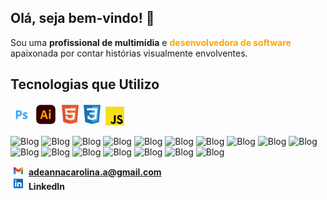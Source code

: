 ## Olá, seja bem-vindo! 👋

Sou uma <span style=" font-weight: bold;">profissional de multimídia</span> e <span style="color: orange; font-weight: bold;">desenvolvedora de software</span> apaixonada por contar histórias visualmente envolventes.

## Tecnologias que Utilizo
<svg width="35px" height="35px" viewBox="0 0 32 32" fill="none" xmlns="http://www.w3.org/2000/svg"><path d="M2 12.1333C2 8.58633 2 6.81283 2.69029 5.45806C3.29749 4.26637 4.26637 3.29749 5.45806 2.69029C6.81283 2 8.58633 2 12.1333 2H19.8667C23.4137 2 25.1872 2 26.5419 2.69029C27.7336 3.29749 28.7025 4.26637 29.3097 5.45806C30 6.81283 30 8.58633 30 12.1333V19.8667C30 23.4137 30 25.1872 29.3097 26.5419C28.7025 27.7336 27.7336 28.7025 26.5419 29.3097C25.1872 30 23.4137 30 19.8667 30H12.1333C8.58633 30 6.81283 30 5.45806 29.3097C4.26637 28.7025 3.29749 27.7336 2.69029 26.5419C2 25.1872 2 23.4137 2 19.8667V12.1333Z" fill="#001E36"/<path d="M8 22.5162V10.2034C8 10.1197 8.035 10.0718 8.11667 10.0718C9.3223 10.0718 10.5274 10 11.7333 10C13.6902 10 15.809 10.6691 16.5517 12.7162C16.7267 13.2188 16.82 13.7333 16.82 14.2718C16.82 15.3009 16.5867 16.1504 16.12 16.8205C14.8164 18.6923 12.557 18.6632 10.5317 18.6632V22.5043C10.5475 22.618 10.4506 22.6718 10.3567 22.6718H8.14C8.04667 22.6718 8 22.6239 8 22.5162ZM10.5433 12.3812V16.4017C11.3464 16.4605 12.1867 16.4669 12.9583 16.2103C13.8102 15.9645 14.2767 15.2272 14.2767 14.3436C14.3003 13.5907 13.8901 12.8683 13.1917 12.5966C12.4294 12.2796 11.3662 12.2606 10.5433 12.3812Z" fill="#31A8FF"/><path d="M24.0967 15.6074C23.7437 15.4213 23.3677 15.2852 22.979 15.2028C22.4796 15.0853 20.5098 14.6737 20.509 15.7037C20.5265 16.2787 21.4393 16.5604 21.8426 16.7247C23.2585 17.2108 24.8607 18.0797 24.8292 19.8264C24.8725 22.0008 22.7657 22.8701 20.9598 22.8703C20.0197 22.88 19.0403 22.7344 18.1799 22.3308C18.0977 22.2873 18.0449 22.1944 18.0484 22.0996V20.019C18.0391 19.9356 18.1287 19.8627 18.1987 19.9227C19.0417 20.4325 20.0409 20.6801 21.0162 20.6933C21.4467 20.6933 22.2999 20.6516 22.2935 20.019C22.2935 19.412 21.2728 19.1329 20.8659 18.9787C20.2761 18.7682 19.7169 18.4765 19.2036 18.1118C18.4862 17.6001 18.0362 16.7797 18.0484 15.8771C18.0442 13.8297 19.9835 12.9107 21.73 12.9103C22.5464 12.9035 23.4232 12.964 24.1832 13.2956C24.2925 13.3277 24.3151 13.4429 24.3147 13.546V15.4918C24.3216 15.6126 24.1875 15.6537 24.0967 15.6074Z" fill="#31A8FF"/></svg> <svg width="35px" height="35px" viewBox="0 0 32 32" fill="none" xmlns="http://www.w3.org/2000/svg">
<path d="M2 12.1333C2 8.58633 2 6.81283 2.69029 5.45806C3.29749 4.26637 4.26637 3.29749 5.45806 2.69029C6.81283 2 8.58633 2 12.1333 2H19.8667C23.4137 2 25.1872 2 26.5419 2.69029C27.7336 3.29749 28.7025 4.26637 29.3097 5.45806C30 6.81283 30 8.58633 30 12.1333V19.8667C30 23.4137 30 25.1872 29.3097 26.5419C28.7025 27.7336 27.7336 28.7025 26.5419 29.3097C25.1872 30 23.4137 30 19.8667 30H12.1333C8.58633 30 6.81283 30 5.45806 29.3097C4.26637 28.7025 3.29749 27.7336 2.69029 26.5419C2 25.1872 2 23.4137 2 19.8667V12.1333Z" fill="#330000"/>
<path d="M15.5686 19.5963H11.2297L10.3469 22.409C10.3224 22.5135 10.2262 22.5875 10.1215 22.5823H7.92384C7.79851 22.5823 7.75469 22.5117 7.79236 22.3704L11.549 11.2738C11.5866 11.1582 11.6242 11.0266 11.6617 10.8789C11.7109 10.6218 11.736 10.3606 11.7369 10.0987C11.7261 10.0213 11.7941 9.95294 11.8683 9.96378H14.8549C14.9424 9.96378 14.9924 9.9959 15.0051 10.0601L19.269 22.3897C19.3065 22.5182 19.269 22.5824 19.1563 22.5823H16.7144C16.6288 22.5921 16.547 22.5334 16.5266 22.4475L15.5686 19.5963ZM11.9059 17.1689H14.8737C14.3861 15.5027 13.8358 13.8584 13.3898 12.1793C12.9086 13.8613 12.3836 15.5365 11.9059 17.1689Z" fill="#FF9A00"/>
<path d="M21.8045 12.0058C21.6129 12.0137 21.4219 11.98 21.2438 11.907C21.0658 11.834 20.9048 11.7232 20.7714 11.582C20.6384 11.4346 20.535 11.2618 20.4673 11.0733C20.3996 10.8849 20.3689 10.6846 20.3769 10.4839C20.3701 10.2852 20.4042 10.0873 20.477 9.90305C20.5499 9.71881 20.6598 9.5524 20.7996 9.41468C20.938 9.27839 21.1014 9.17161 21.2804 9.10052C21.4593 9.02942 21.6502 8.99543 21.842 9.00049C22.2929 9.00049 22.6466 9.13856 22.9033 9.41468C23.0329 9.55818 23.1336 9.72648 23.1997 9.90995C23.2657 10.0934 23.2959 10.2885 23.2883 10.4839C23.2962 10.6853 23.2645 10.8864 23.1951 11.075C23.1258 11.2636 23.0201 11.436 22.8845 11.582C22.7428 11.7253 22.5736 11.8369 22.3878 11.9099C22.2019 11.9828 22.0033 12.0155 21.8045 12.0058ZM20.5084 22.3896V13.181C20.5084 13.0654 20.5583 13.0076 20.6587 13.0076H22.9691C23.0691 13.0076 23.1192 13.0654 23.1193 13.181V22.3896C23.1193 22.5182 23.0692 22.5824 22.9691 22.5823H20.6775C20.5648 22.5823 20.5084 22.5181 20.5084 22.3896Z" fill="#FF9A00"/>
</svg> <svg width="35px" height="35px" viewBox="0 0 32 32" xmlns="http://www.w3.org/2000/svg"><title>file_type_html</title><polygon points="5.902 27.201 3.655 2 28.345 2 26.095 27.197 15.985 30 5.902 27.201" style="fill:#e44f26"/><polygon points="16 27.858 24.17 25.593 26.092 4.061 16 4.061 16 27.858" style="fill:#f1662a"/><polygon points="16 13.407 11.91 13.407 11.628 10.242 16 10.242 16 7.151 15.989 7.151 8.25 7.151 8.324 7.981 9.083 16.498 16 16.498 16 13.407" style="fill:#ebebeb"/><polygon points="16 21.434 15.986 21.438 12.544 20.509 12.324 18.044 10.651 18.044 9.221 18.044 9.654 22.896 15.986 24.654 16 24.65 16 21.434" style="fill:#ebebeb"/><polygon points="15.989 13.407 15.989 16.498 19.795 16.498 19.437 20.507 15.989 21.437 15.989 24.653 22.326 22.896 22.372 22.374 23.098 14.237 23.174 13.407 22.341 13.407 15.989 13.407" style="fill:#fff"/><polygon points="15.989 7.151 15.989 9.071 15.989 10.235 15.989 10.242 23.445 10.242 23.445 10.242 23.455 10.242 23.517 9.548 23.658 7.981 23.732 7.151 15.989 7.151" style="fill:#fff"/></svg><svg width="35px" height="35px" viewBox="0 0 32 32" xmlns="http://www.w3.org/2000/svg"><title>file_type_css</title><polygon points="5.902 27.201 3.656 2 28.344 2 26.095 27.197 15.985 30 5.902 27.201" style="fill:#1572b6"/><polygon points="16 27.858 24.17 25.593 26.092 4.061 16 4.061 16 27.858" style="fill:#33a9dc"/><polygon points="16 13.191 20.09 13.191 20.372 10.026 16 10.026 16 6.935 16.011 6.935 23.75 6.935 23.676 7.764 22.917 16.282 16 16.282 16 13.191" style="fill:#fff"/><polygon points="16.019 21.218 16.005 21.222 12.563 20.292 12.343 17.827 10.67 17.827 9.24 17.827 9.673 22.68 16.004 24.438 16.019 24.434 16.019 21.218" style="fill:#ebebeb"/><polygon points="19.827 16.151 19.455 20.29 16.008 21.22 16.008 24.436 22.344 22.68 22.391 22.158 22.928 16.151 19.827 16.151" style="fill:#fff"/><polygon points="16.011 6.935 16.011 8.855 16.011 10.018 16.011 10.026 8.555 10.026 8.555 10.026 8.545 10.026 8.483 9.331 8.342 7.764 8.268 6.935 16.011 6.935" style="fill:#ebebeb"/><polygon points="16 13.191 16 15.111 16 16.274 16 16.282 12.611 16.282 12.611 16.282 12.601 16.282 12.539 15.587 12.399 14.02 12.325 13.191 16 13.191" style="fill:#ebebeb"/></svg> <svg width="30px" height="30px" viewBox="0 0 256 256" version="1.1" xmlns="http://www.w3.org/2000/svg" xmlns:xlink="http://www.w3.org/1999/xlink" preserveAspectRatio="xMidYMid">
    <g>
        <path d="M0,0 L256,0 L256,256 L0,256 L0,0 Z" fill="#F7DF1E"></path>
        <path d="M67.311746,213.932292 L86.902654,202.076241 C90.6821079,208.777346 94.1202286,214.447137 102.367086,214.447137 C110.272203,214.447137 115.256076,211.354819 115.256076,199.326883 L115.256076,117.528787 L139.313575,117.528787 L139.313575,199.666997 C139.313575,224.58433 124.707759,235.925943 103.3984,235.925943 C84.1532952,235.925943 72.9819429,225.958603 67.3113397,213.93026" fill="#000000"></path>
        <path d="M152.380952,211.354413 L171.969422,200.0128 C177.125994,208.433981 183.827911,214.619835 195.684368,214.619835 C205.652521,214.619835 212.009041,209.635962 212.009041,202.762159 C212.009041,194.513676 205.479416,191.592025 194.481168,186.78207 L188.468419,184.202565 C171.111213,176.81473 159.597308,167.53534 159.597308,147.944838 C159.597308,129.901308 173.344508,116.153295 194.825752,116.153295 C210.119924,116.153295 221.117765,121.48094 229.021663,135.400432 L210.29059,147.428775 C206.166146,140.040127 201.699556,137.119289 194.826159,137.119289 C187.78047,137.119289 183.312254,141.587098 183.312254,147.428775 C183.312254,154.646349 187.78047,157.568406 198.089956,162.036622 L204.103924,164.614095 C224.553448,173.378641 236.067352,182.313448 236.067352,202.418387 C236.067352,224.071924 219.055137,235.927975 196.200432,235.927975 C173.860978,235.927975 159.425829,225.274311 152.381359,211.354413" fill="#000000"></path>
         
</svg>




![Blog](https://img.shields.io/badge/Adobe%20Photoshop-31A8FF?style=for-the-badge&logo=Adobe%20Photoshop&logoColor=black) ![Blog](https://img.shields.io/badge/Adobe%20Illustrator-FF9A00?style=for-the-badge&logo=adobe%20illustrator&logoColor=white) ![Blog](https://img.shields.io/badge/HTML5-E34F26?style=for-the-badge&logo=html5&logoColor=white) ![Blog](https://img.shields.io/badge/CSS3-1572B6?style=for-the-badge&logo=css3&logoColor=white) ![Blog](https://img.shields.io/badge/JavaScript-323330?style=for-the-badge&logo=javascript&logoColor=F7DF1E) ![Blog](https://img.shields.io/badge/Python-3776AB?style=for-the-badge&logo=python&logoColor=white) ![Blog](https://img.shields.io/badge/Figma-F24E1E?style=for-the-badge&logo=figma&logoColor=white) ![Blog](https://img.shields.io/badge/GitHub-100000?style=for-the-badge&logo=github&logoColor=white) ![Blog](https://img.shields.io/badge/Visual_Studio_Code-0078D4?style=for-the-badge&logo=visual%20studio%20code&logoColor=white) ![Blog](https://img.shields.io/badge/-Behance-blue?style=for-the-badge&logo=behance&logoColor=white) ![Blog](https://img.shields.io/badge/Dribbble-EA4C89?style=for-the-badge&logo=dribbble&logoColor=white) ![Blog](https://img.shields.io/badge/mac%20os-000000?style=for-the-badge&logo=apple&logoColor=white) ![Blog](https://img.shields.io/badge/Windows-0078D6?style=for-the-badge&logo=windows&logoColor=white) ![Blog](https://img.shields.io/badge/Wordpress-21759B?style=for-the-badge&logo=wordpress&logoColor=white) ![Blog](https://img.shields.io/badge/Adobe%20after%20affects-CF96FD?style=for-the-badge&logo=Adobe%20after%20effects&logoColor=393665) ![Blog](https://img.shields.io/badge/Adobe%20Premiere%20Pro-9999FF?style=for-the-badge&logo=Adobe%20Premiere%20Pro&logoColor=white) ![Blog](https://img.shields.io/badge/Microsoft_Office-D83B01?style=for-the-badge&logo=microsoft-office&logoColor=white)


<svg width="25px" height="15px" viewBox="0 -31.5 256 256" version="1.1" xmlns="http://www.w3.org/1999/xlink" preserveAspectRatio="xMidYMid" preserveAspectRatio="xMidYMid"><g><path d="M58.1818182,192.049515 L58.1818182,93.1404244 L27.5066233,65.0770089 L0,49.5040608 L0,174.59497 C0,184.253152 7.82545455,192.049515 17.4545455,192.049515 L58.1818182,192.049515 Z" fill="#4285F4"></path><path d="M197.818182,192.049515 L238.545455,192.049515 C248.203636,192.049515 256,184.224061 256,174.59497 L256,49.5040608 L224.844415,67.3422767 L197.818182,93.1404244 L197.818182,192.049515 Z" fill="#34A853"></path><polygon fill="#EA4335" points="58.1818182 93.1404244 54.0077618 54.4932827 58.1818182 17.5040608 128 69.8676972 197.818182 17.5040608 202.487488 52.4960089 197.818182 93.1404244 128 145.504061"></polygon><path d="M197.818182,17.5040608 L197.818182,93.1404244 L256,49.5040608 L256,26.2313335 C256,4.64587897 231.36,-7.65957557 214.109091,5.28587897 L197.818182,17.5040608 Z" fill="#FBBC04"></path><path d="M0,49.5040608 L26.7588051,69.5731646 L58.1818182,93.1404244 L58.1818182,17.5040608 L41.8909091,5.28587897 C24.6109091,-7.65957557 0,4.64587897 0,26.2313335 L0,49.5040608 Z" fill="#C5221F"></path></g>
</svg> **adeannacarolina.a@gmail.com**  
<svg width="25px" height="20px" viewBox="0 0 16 16" xmlns="http://www.w3.org/2000/svg" fill="none"><path fill="#0A66C2" d="M12.225 12.225h-1.778V9.44c0-.664-.012-1.519-.925-1.519-.926 0-1.068.724-1.068 1.47v2.834H6.676V6.498h1.707v.783h.024c.348-.594.996-.95 1.684-.925 1.802 0 2.135 1.185 2.135 2.728l-.001 3.14zM4.67 5.715a1.037 1.037 0 01-1.032-1.031c0-.566.466-1.032 1.032-1.032.566 0 1.031.466 1.032 1.032 0 .566-.466 1.032-1.032 1.032zm.889 6.51h-1.78V6.498h1.78v5.727zM13.11 2H2.885A.88.88 0 002 2.866v10.268a.88.88 0 00.885.866h10.226a.882.882 0 00.889-.866V2.865a.88.88 0 00-.889-.864z"/></svg> **LinkedIn**  
